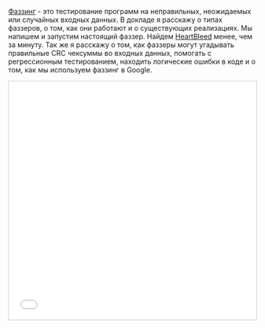 [Фаззинг](https://en.wikipedia.org/wiki/Fuzzing) - это тестирование программ на
неправильных, неожидаемых или случайных входных данных. В докладе я расскажу о
типах фаззеров, о том, как они работают и о существующих реализациях. Мы напишем
и запустим настоящий фаззер. Найдем [HeartBleed](https://en.wikipedia.org/wiki/Heartbleed)
менее, чем за минуту. Так же я расскажу о том, как фаззеры могут угадывать
правильные CRC чексуммы во входных данных, помогать с регрессионным
тестированием, находить логические ошибки в коде и о том, как мы используем
фаззинг в Google.

<iframe src="//www.slideshare.net/slideshow/embed_code/key/HH1nZMiZlIHSUP" width="595" height="485" frameborder="0" marginwidth="0" marginheight="0" scrolling="no" style="border:1px solid #CCC; border-width:1px; margin-bottom:5px; max-width: 100%;" allowfullscreen> </iframe>
